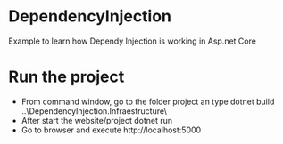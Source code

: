 # DependencyInjection
Example to learn how Dependy Injection is working in Asp.net Core
# Run the project
- From command window, go to the folder project an type
dotnet build ..\DependencyInjection.Infraestructure\
- After start the website/project
dotnet run
- Go to browser and execute 
http://localhost:5000
